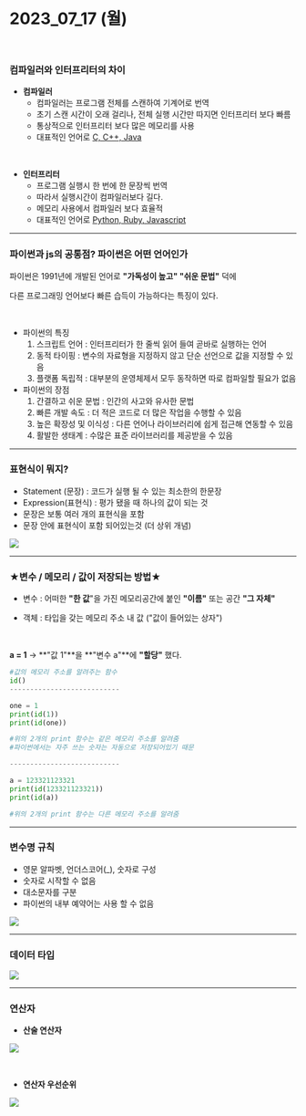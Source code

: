 # 2023_07_17 (월) 

<br/>

### 컴파일러와 인터프리터의 차이

- **컴파일러**
  * 컴파일러는 프로그램 전체를 스캔하여 기계어로 번역
  * 초기 스캔 시간이 오래 걸리나, 전체 실행 시간만 따지면 인터프리터 보다 빠름
  * 통상적으로 인터프리터 보다 많은 메모리를 사용
  * 대표적인 언어로 <u>C, C++, Java</u>

<br/>

- **인터프리터**
  - 프로그램 실행시 한 번에 한 문장씩 번역
  - 따라서 실행시간이 컴파일러보다 길다.
  - 메모리 사용에서 컴파일러 보다 효율적
  - 대표적인 언어로 <u>Python, Ruby, Javascript</u>

---





### 파이썬과 js의 공통점? 파이썬은 어떤 언어인가

파이썬은 1991년에 개발된 언어로 **"가독성이 높고" "쉬운 문법"** 덕에 

다른 프로그래밍 언어보다 빠른 습득이 가능하다는 특징이 있다.

<br/>

- 파이썬의 특징
  1. 스크립트 언어 : 인터프리터가 한 줄씩 읽어 들여 곧바로 실행하는 언어
  2. 동적 타이핑 : 변수의 자료형을 지정하지 않고 단순 선언으로 값을 지정할 수 있음
  3. 플랫폼 독립적 : 대부분의 운영체제서 모두 동작하면 따로 컴파일할 필요가 없음
- 파이썬의 장점
  1. 간결하고 쉬운 문법 : 인간의 사고와 유사한 문법
  2. 빠른 개발 속도 : 더 적은 코드로 더 많은 작업을 수행할 수 있음
  3. 높은 확장성 및 이식성 : 다른 언어나 라이브러리에 쉽게 접근해 연동할  수 있음
  4. 활발한 생태계 : 수많은 표준 라이브러리를 제공받을 수 있음



---



### 표현식이 뭐지?

- Statement (문장) : 코드가 실행 될 수 있는 최소한의 한문장
- Expression(표현식) : 평가 됐을 때 하나의 값이 되는 것
- 문장은 보통 여러 개의 표현식을 포함
- 문장 안에 표현식이 포함 되어있는것 (더 상위 개념)

![](https://img1.daumcdn.net/thumb/R1280x0/?scode=mtistory2&fname=https%3A%2F%2Fblog.kakaocdn.net%2Fdn%2FK9P7H%2FbtsnLuL4KEt%2FJgCTrYML2p4wGAa5Lk7n81%2Fimg.png)

---



### ★변수 / 메모리 / 값이 저장되는 방법★

- 변수 : 어떠한 **"한 값**"을 가진 메모리공간에 붙인 **"이름"** 또는 공간 **"그 자체"**

- 객체 : 타입을 갖는 메모리 주소 내 값 ("값이 들어있는 상자")

<br/>

**a = 1** → **"값 1"**을 **"변수 a"**에 **"할당"** 했다.

```python
#값의 메모리 주소를 알려주는 함수
id()
---------------------------

one = 1
print(id(1))
print(id(one))

#위의 2개의 print 함수는 같은 메모리 주소를 알려줌
#파이썬에서는 자주 쓰는 숫자는 자동으로 저장되어있기 때문

---------------------------

a = 123321123321
print(id(123321123321))
print(id(a))

#위의 2개의 print 함수는 다른 메모리 주소를 알려줌

```



---

### 변수명 규칙

- 영문 알파벳, 언더스코어(_), 숫자로 구성
- 숫자로 시작할 수 없음
- 대소문자를 구분
- 파이썬의 내부 예약어는 사용 할 수 없음

![](https://img1.daumcdn.net/thumb/R1280x0/?scode=mtistory2&fname=https%3A%2F%2Fblog.kakaocdn.net%2Fdn%2FJlgf7%2FbtsnZXZUsAX%2FgMDa0KY8pHKAWlYa4yFXV0%2Fimg.png)

---

### 데이터 타입

![](https://img1.daumcdn.net/thumb/R1280x0/?scode=mtistory2&fname=https%3A%2F%2Fblog.kakaocdn.net%2Fdn%2FEx1P9%2FbtsnOgs3oE5%2F2QGl73fmCCi5VjsDL876yk%2Fimg.png)



---

### 연산자

- **산술 연산자**

![](https://img1.daumcdn.net/thumb/R1280x0/?scode=mtistory2&fname=https%3A%2F%2Fblog.kakaocdn.net%2Fdn%2FlpHgI%2Fbtsn0Dmz6p7%2F7xE53kgvgIBwDMBX39P8Ck%2Fimg.png)

<br/>

- **연산자 우선순위**

![](https://img1.daumcdn.net/thumb/R1280x0/?scode=mtistory2&fname=https%3A%2F%2Fblog.kakaocdn.net%2Fdn%2Fb8tQcL%2FbtsnLurNcX5%2FVXNW0QevP17KoOcE3RU4Zk%2Fimg.png)























